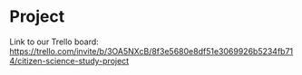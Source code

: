 # Project

Link to our Trello board: https://trello.com/invite/b/3OA5NXcB/8f3e5680e8df51e3069926b5234fb714/citizen-science-study-project
